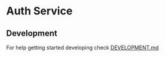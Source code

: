 # Auth Service

## Development

For help getting started developing check [DEVELOPMENT.md](DEVELOPMENT.md)
